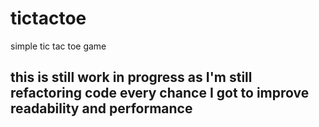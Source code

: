 # tictactoe
simple tic tac toe game

## this is still work in progress as I'm still refactoring code every chance I got to improve readability and performance
